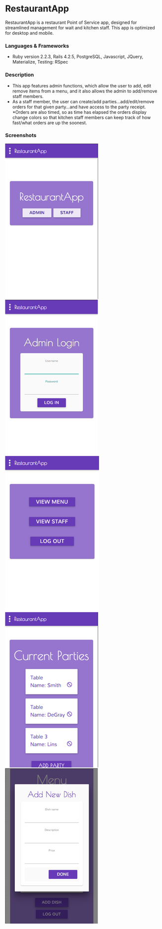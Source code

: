# RestaurantApp
RestaurantApp is a restaurant Point of Service app, designed for streamlined management for wait and kitchen staff.
This app is optimized for desktop and mobile.

### Languages & Frameworks
* Ruby version 2.2.3, Rails 4.2.5, PostgreSQL, Javascript, JQuery, Materialize, Testing: RSpec

### Description
* This app features admin functions, which allow the user to add, edit remove items from a menu, and it also allows the admin to add/remove staff members.
* As a staff member, the user can create/add parties...add/edit/remove orders for that given party...and have access to the party receipt.
*Orders are also timed, so as time has elapsed the orders display change colors so that kitchen staff members can keep track of how fast/what orders are up the soonest.

### Screenshots
<img src="wireframes/screenshots/Screen Shot 2016-01-03 at 9.38.42 PM.png" height="500px">
<img src="wireframes/screenshots/Screen Shot 2016-01-03 at 9.38.59 PM.png" height="500px">
<img src="wireframes/screenshots/Screen Shot 2016-01-03 at 9.41.35 PM.png" height="500px">
<img src="wireframes/screenshots/Screen Shot 2016-01-03 at 9.41.00 PM.png" height="500px">
<img src="wireframes/screenshots/Screen Shot 2016-01-03 at 9.42.35 PM.png" height="500px">
